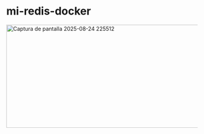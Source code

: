 # mi-redis-docker
<img width="931" height="272" alt="Captura de pantalla 2025-08-24 225512" src="https://github.com/user-attachments/assets/117ad016-7f14-4b17-84cd-60b9d4e88968" />
